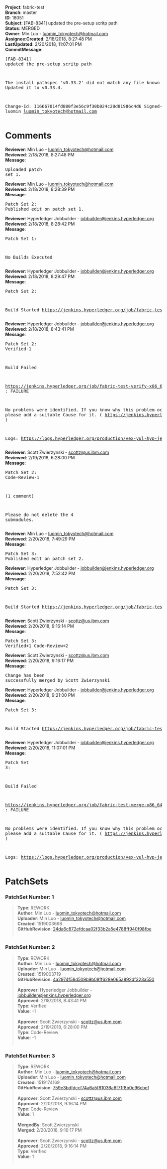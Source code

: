 <strong>Project</strong>: fabric-test</br><strong>Branch</strong>: master<br><strong>ID</strong>: 18051<br><strong>Subject</strong>: [FAB-8341] updated the pre-setup scritp path<br><strong>Status</strong>: MERGED<br><strong>Owner</strong>: Min Luo - luomin_tokyotech@hotmail.com<br><strong>Assignee</strong>:<strong>Created</strong>: 2/18/2018, 8:27:48 PM<br><strong>LastUpdated</strong>: 2/20/2018, 11:07:01 PM<br><strong>CommitMessage</strong>:<br><pre>[FAB-8341] updated the pre-setup scritp path

The install pathspec 'v0.33.2' did not match any file known in git.
Updated it to v0.33.4.

Change-Id: I16667014fd880f3e56c9f30b024c28d81986c4d6
Signed-off-by: luomin <luomin_tokyotech@hotmail.com>
</pre><h1>Comments</h1><strong>Reviewer</strong>: Min Luo - luomin_tokyotech@hotmail.com<br><strong>Reviewed</strong>: 2/18/2018, 8:27:48 PM<br><strong>Message</strong>: <pre>Uploaded patch set 1.</pre><strong>Reviewer</strong>: Min Luo - luomin_tokyotech@hotmail.com<br><strong>Reviewed</strong>: 2/18/2018, 8:28:39 PM<br><strong>Message</strong>: <pre>Patch Set 2: Published edit on patch set 1.</pre><strong>Reviewer</strong>: Hyperledger Jobbuilder - jobbuilder@jenkins.hyperledger.org<br><strong>Reviewed</strong>: 2/18/2018, 8:28:42 PM<br><strong>Message</strong>: <pre>Patch Set 1:

No Builds Executed</pre><strong>Reviewer</strong>: Hyperledger Jobbuilder - jobbuilder@jenkins.hyperledger.org<br><strong>Reviewed</strong>: 2/18/2018, 8:29:47 PM<br><strong>Message</strong>: <pre>Patch Set 2:

Build Started https://jenkins.hyperledger.org/job/fabric-test-verify-x86_64/859/</pre><strong>Reviewer</strong>: Hyperledger Jobbuilder - jobbuilder@jenkins.hyperledger.org<br><strong>Reviewed</strong>: 2/18/2018, 8:43:41 PM<br><strong>Message</strong>: <pre>Patch Set 2: Verified-1

Build Failed 

https://jenkins.hyperledger.org/job/fabric-test-verify-x86_64/859/ : FAILURE

No problems were identified. If you know why this problem occurred, please add a suitable Cause for it. ( https://jenkins.hyperledger.org/job/fabric-test-verify-x86_64/859/ )

Logs: https://logs.hyperledger.org/production/vex-yul-hyp-jenkins-3/fabric-test-verify-x86_64/859</pre><strong>Reviewer</strong>: Scott Zwierzynski - scottz@us.ibm.com<br><strong>Reviewed</strong>: 2/19/2018, 6:28:00 PM<br><strong>Message</strong>: <pre>Patch Set 2: Code-Review-1

(1 comment)

Please do not delete the 4 submodules.</pre><strong>Reviewer</strong>: Min Luo - luomin_tokyotech@hotmail.com<br><strong>Reviewed</strong>: 2/20/2018, 7:49:29 PM<br><strong>Message</strong>: <pre>Patch Set 3: Published edit on patch set 2.</pre><strong>Reviewer</strong>: Hyperledger Jobbuilder - jobbuilder@jenkins.hyperledger.org<br><strong>Reviewed</strong>: 2/20/2018, 7:52:42 PM<br><strong>Message</strong>: <pre>Patch Set 3:

Build Started https://jenkins.hyperledger.org/job/fabric-test-verify-x86_64/868/</pre><strong>Reviewer</strong>: Scott Zwierzynski - scottz@us.ibm.com<br><strong>Reviewed</strong>: 2/20/2018, 9:16:14 PM<br><strong>Message</strong>: <pre>Patch Set 3: Verified+1 Code-Review+2</pre><strong>Reviewer</strong>: Scott Zwierzynski - scottz@us.ibm.com<br><strong>Reviewed</strong>: 2/20/2018, 9:16:17 PM<br><strong>Message</strong>: <pre>Change has been successfully merged by Scott Zwierzynski</pre><strong>Reviewer</strong>: Hyperledger Jobbuilder - jobbuilder@jenkins.hyperledger.org<br><strong>Reviewed</strong>: 2/20/2018, 9:21:00 PM<br><strong>Message</strong>: <pre>Patch Set 3:

Build Started https://jenkins.hyperledger.org/job/fabric-test-merge-x86_64/179/</pre><strong>Reviewer</strong>: Hyperledger Jobbuilder - jobbuilder@jenkins.hyperledger.org<br><strong>Reviewed</strong>: 2/20/2018, 11:07:01 PM<br><strong>Message</strong>: <pre>Patch Set 3:

Build Failed 

https://jenkins.hyperledger.org/job/fabric-test-merge-x86_64/179/ : FAILURE

No problems were identified. If you know why this problem occurred, please add a suitable Cause for it. ( https://jenkins.hyperledger.org/job/fabric-test-merge-x86_64/179/ )

Logs: https://logs.hyperledger.org/production/vex-yul-hyp-jenkins-3/fabric-test-merge-x86_64/179</pre><h1>PatchSets</h1><h3>PatchSet Number: 1</h3><blockquote><strong>Type</strong>: REWORK<br><strong>Author</strong>: Min Luo - luomin_tokyotech@hotmail.com<br><strong>Uploader</strong>: Min Luo - luomin_tokyotech@hotmail.com<br><strong>Created</strong>: 1519003668<br><strong>GitHubRevision</strong>: [24da6c872efdcaa02f33b2a5e4788ff940f98fbe](https://github.com/hyperledger/fabric-test/commit/24da6c872efdcaa02f33b2a5e4788ff940f98fbe)<br><br></blockquote><h3>PatchSet Number: 2</h3><blockquote><strong>Type</strong>: REWORK<br><strong>Author</strong>: Min Luo - luomin_tokyotech@hotmail.com<br><strong>Uploader</strong>: Min Luo - luomin_tokyotech@hotmail.com<br><strong>Created</strong>: 1519003719<br><strong>GitHubRevision</strong>: [4a2974f58d509b9b08ff628e065a892df323a550](https://github.com/hyperledger/fabric-test/commit/4a2974f58d509b9b08ff628e065a892df323a550)<br><br><strong>Approver</strong>: Hyperledger Jobbuilder - jobbuilder@jenkins.hyperledger.org<br><strong>Approved</strong>: 2/18/2018, 8:43:41 PM<br><strong>Type</strong>: Verified<br><strong>Value</strong>: -1<br><br><strong>Approver</strong>: Scott Zwierzynski - scottz@us.ibm.com<br><strong>Approved</strong>: 2/19/2018, 6:28:00 PM<br><strong>Type</strong>: Code-Review<br><strong>Value</strong>: -1<br><br></blockquote><h3>PatchSet Number: 3</h3><blockquote><strong>Type</strong>: REWORK<br><strong>Author</strong>: Min Luo - luomin_tokyotech@hotmail.com<br><strong>Uploader</strong>: Min Luo - luomin_tokyotech@hotmail.com<br><strong>Created</strong>: 1519174169<br><strong>GitHubRevision</strong>: [759e3bdfdccf74a6a5f81036a6f71f8b0c96cbef](https://github.com/hyperledger/fabric-test/commit/759e3bdfdccf74a6a5f81036a6f71f8b0c96cbef)<br><br><strong>Approver</strong>: Scott Zwierzynski - scottz@us.ibm.com<br><strong>Approved</strong>: 2/20/2018, 9:16:14 PM<br><strong>Type</strong>: Code-Review<br><strong>Value</strong>: 1<br><br><strong>MergedBy</strong>: Scott Zwierzynski<br><strong>Merged</strong>: 2/20/2018, 9:16:17 PM<br><br><strong>Approver</strong>: Scott Zwierzynski - scottz@us.ibm.com<br><strong>Approved</strong>: 2/20/2018, 9:16:14 PM<br><strong>Type</strong>: Verified<br><strong>Value</strong>: 1<br><br></blockquote>